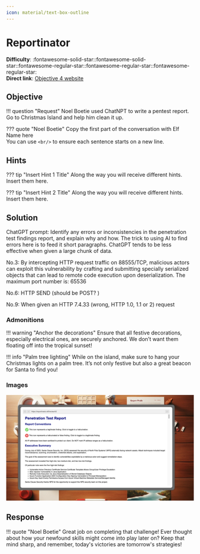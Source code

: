 ```yaml
---
icon: material/text-box-outline
---
```


# Reportinator

**Difficulty**: :fontawesome-solid-star::fontawesome-solid-star::fontawesome-regular-star::fontawesome-regular-star::fontawesome-regular-star:<br/>
**Direct link**: [Objective 4 website](https://.../)

## Objective

!!! question "Request"
    Noel Boetie used ChatNPT to write a pentest report. Go to Christmas Island and help him clean it up.

??? quote "Noel Boetie"
    Copy the first part of the conversation with Elf Name here<br/>
    You can use `<br/>` to ensure each sentence starts on a new line.

## Hints

??? tip "Insert Hint 1 Title"
    Along the way you will receive different hints. Insert them here.

??? tip "Insert Hint 2 Title"
    Along the way you will receive different hints. Insert them here.

## Solution

ChatGPT prompt: Identify any errors or inconsistencies in the penetration test findings report, and explain why and how. The trick to using AI to find errors here is to feed it short paragraphs. ChatGPT tends to be less effective when given a large chunk of data.

No.3: By intercepting HTTP request traffic on 88555/TCP, malicious actors can exploit this vulnerability by crafting and submitting specially serialized objects that can lead to remote code execution upon deserialization.
The maximum port number is: 65536

No.6: HTTP SEND (should be POST? )

No.9: When given an HTTP 7.4.33 (wrong, HTTP 1.0, 1.1 or 2) request


### Admonitions

!!! warning "Anchor the decorations"
    Ensure that all festive decorations, especially electrical ones, are securely anchored. We don’t want them floating off into the tropical sunset!

!!! info "Palm tree lighting"
    While on the island, make sure to hang your Christmas lights on a palm tree. It’s not only festive but also a great beacon for Santa to find you!

### Images

![Terminal output](../img/objectives/o4/report.png)


## Response

!!! quote "Noel Boetie"
    Great job on completing that challenge! Ever thought about how your newfound skills might come into play later on? Keep that mind sharp, and remember, today's victories are tomorrow's strategies!
